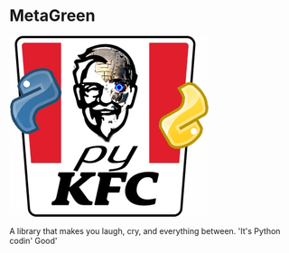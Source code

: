 # MetaGreen
![](https://github.com/Shadow-Rhodium/PyKFC/blob/main/PyKFC.png?raw=true)

A library that makes you laugh, cry, and everything between. 'It's Python codin' Good'
